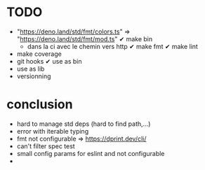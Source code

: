 TODO
====
- "https://deno.land/std/fmt/colors.ts" => "https://deno.land/std/fmt/mod.ts"
✔ make bin
  - dans la ci avec le chemin vers http
✔ make fmt
✔ make lint
- make coverage
- git hooks
✔ use as bin
- use as lib
- versionning


conclusion
==========
- hard to manage std deps (hard to find path,...)
- error with iterable typing
- fmt not configurable => https://dprint.dev/cli/
- can't filter spec test
- small config params for eslint and not configurable
-
